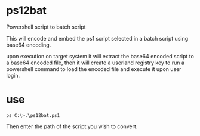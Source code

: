 # ps12bat
Powershell script to batch script

This will encode and embed the ps1 script selected in a batch script 
using base64 encoding.

upon execution on target system it will extract the base64 encoded 
script to a base64 encoded file, then it will create a userland registry 
key to run a powershell command to load the encoded file and execute it 
upon user login.

# use
```
ps C:\>.\ps12bat.ps1
```
Then enter the path of the script you wish to convert.
